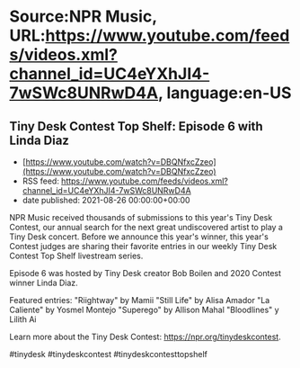 # Source:NPR Music, URL:https://www.youtube.com/feeds/videos.xml?channel_id=UC4eYXhJI4-7wSWc8UNRwD4A, language:en-US

## Tiny Desk Contest Top Shelf: Episode 6 with Linda Diaz
 - [https://www.youtube.com/watch?v=DBQNfxcZzeo](https://www.youtube.com/watch?v=DBQNfxcZzeo)
 - RSS feed: https://www.youtube.com/feeds/videos.xml?channel_id=UC4eYXhJI4-7wSWc8UNRwD4A
 - date published: 2021-08-26 00:00:00+00:00

NPR Music received thousands of submissions to this year's Tiny Desk Contest, our annual search for the next great undiscovered artist to play a Tiny Desk concert. Before we announce this year's winner, this year's Contest judges are sharing their favorite entries in our weekly Tiny Desk Contest Top Shelf livestream series.

Episode 6 was hosted by Tiny Desk creator Bob Boilen and 2020 Contest winner Linda Diaz.

Featured entries:
"Riightway" by Mamii
"Still Life" by Alisa Amador
"La Caliente" by Yosmel Montejo
"Superego" by Allison Mahal
"Bloodlines" y Lilith Ai

Learn more about the Tiny Desk Contest: https://npr.org/tinydeskcontest.

#tinydesk #tinydeskcontest #tinydeskcontesttopshelf

